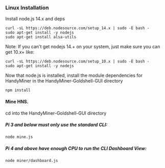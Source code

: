 ### Linux Installation

Install node.js 14.x and deps
```
curl -sL https://deb.nodesource.com/setup_14.x | sudo -E bash -
sudo apt-get install -y nodejs
sudo apt-get install alsa-utils
```
Note: If you can't get nodejs 14.+ on your system, just make sure you can get 10.x+ like:
```
curl -sL https://deb.nodesource.com/setup_10.x | sudo -E bash -
sudo apt-get install -y nodejs
```

Now that node.js is installed, install the module dependencies for HandyMiner in the HandyMiner-Goldshell-GUI directory
```
npm install
```

#### Mine HNS.

cd into the HandyMiner-Goldshell-GUI directory

##### Pi 3 and below must only use the standard CLI:
```
node mine.js
```

##### Pi 4 and above have enough CPU to run the CLI Dashboard View:
```
node miner/dashboard.js
```